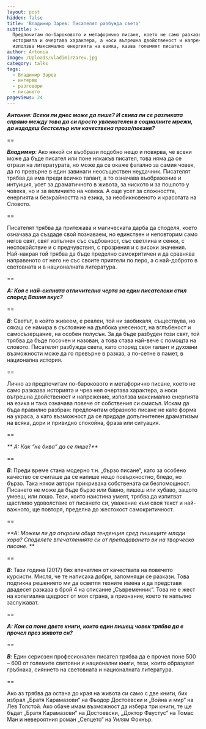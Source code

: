 ```yaml
---
layout: post
hidden: false
title: 'Владимир Зарев: Писателят разбужда света'
subtitle: >-
  Предпочитам по-бароковото и метафорично писане, което не само разказва
  историята и очертава характера, а носи вътрешна двойственост и напрежение и
  използва максимално енергията на езика, казва големият писател
author: Antonia
image: /Uploads/vladimirzarev.jpg
category: talks
tags:
  - Владимир Зарев
  - интервю
  - разговори
  - писането
pageviews: 24
---
```

_**Aнтония: Всеки ли днес може да пише? И свива ли се разликата спрямо между това да си просто увлекателен в социалните мрежи, да издадеш бестселър или качествена проза/поезия?**_

\==

_**Владимир**_: Ако някой си въобрази подобно нещо и повярва, че всеки може да бъде писател или поне някакъв писател, това няма да се отрази на литературата, но може да се окаже фатално за самия човек, да го превърне в един завинаги неосъществен неудачник. Писателят трябва да има преди всичко талант, а то означава въображение и интуиция, усет за драматичното в живота, за ниското и за пошлото у човека, но и за величието на човека. А още усет за сложността, енергията и безкрайността на езика, за необикновеното и красотата на Словото. 

\==

Писателят трябва да притежава и магическата дарба да споделя, което означава да създаде свой познаваем, но единствен и неповторим само негов свят, свят изпълнен със съдбовност, със светлина и сенки, с неспокойствие и с предчувствия, с прозрения и с високи значения. Най-накрая той трябва да бъде пределно самокритичен и да сравнява направеното от него не със своите приятели по перо, а с най-доброто в световната и в националната литература.

\==

_**А: Коя е най-силната отличителна черта за един писателски стил според Вашия вкус?**_

\==

_**В**_: Светът, в който живеем, е реален, той ни заобикаля, съществува, но сякаш се намира в състояние на дълбока унесеност, на вглъбеност и самосъзерцание, на особен полусън. За да бъде разбуден този свят, той трябва да бъде посочен и назован, а това става най-вече с помощта на словото. Писателят разбужда света, като според своя талант и духовни възможности може да го превърне в разказ, а по-сетне в памет, в национална история. 

\==

Лично аз предпочитам по-бароковото и метафорично писане, което не само разказва историята и чрез нея очертава характера, а носи вътрешна двойственост и напрежение, използва максимално енергията на езика и така означава повече от собствения си смисъл. Искам да бъда правилно разбран: предпочитам образното писане не като форма на украса, а като възможност да се придаде допълнителен драматизъм на всяка, дори и привидно спокойна, фраза или ситуация.

\==

_** А: Как “не бива” да се пише?**_

\==

_**В**_: Преди време стана модерно т.н. „бързо писане“, като за особено качество се считаше да се напише нещо повърхностно, бледо, но бързо. Така някои автори прикриваха собствената си безпомощност. Писането не може да бъде бързо или бавно, пишеш или хубаво, защото умееш, или лошо. Тези, които наистина умеят, трябва да изпитват щастливо удоволствие от писането си, уважение към своя текст и най-важното, ще повторя, пределна до жестокост самокритичност.

\==

_**А: Можем ли да откроим обща тенденция сред пишещите млади хора? Споделете впечатленията си от преподаването ви на творческо писане. **_

\==

_**В**_: Тази година (2017) бях впечатлен от качествата на повечето курсисти. Мисля, че те написаха добри, запомнящи се разкази. Това подтикна решението ми да осветля техните имена и да представя двадесет разказа в брой 4 на списание „Съвременник“. Това не е жест на колегиална щедрост от моя страна, а признание, което те напълно заслужават.

\==

_**А: Кои са поне двете книги, които един пишещ човек трябва да е прочел през живота си?**_

\==

_**В**_: Един сериозен професионален писател трябва да е прочел поне 500 – 600 от големите световни и национални книги, тези, които образуват гръбнака, сиянието на световната и националната литература. 

\==

Ако аз трябва да остана до края на живота си само с две книги, бих избрал „Братя Карамазови“ на Фьодор Достоевски и „Война и мир“ на Лев Толстой. Ако обаче имам възможност да избера три книги, те ще бъдат „Братя Карамазови“ на Достоевски, „Доктор Фаустус“ на Томас Ман и невероятния роман „Селцето“ на Уилям Фокнър.
